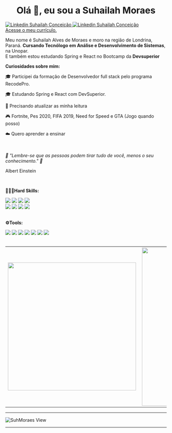 
<h1 align="center">Olá 👋, eu sou a Suhailah Moraes</h1>
  

<span>
  <a href="https://bit.ly/linkedin-suhmoraes">
    <img src="https://img.shields.io/badge/LinkedIn-0077B5?style=flat&logo=linkedin&logoColor=white" alt ="Linkedin Suhailah Conceição"> <a>
   
 
  <a href="mailto:dev.suhmoraes@gmail.com">
    <img src="https://img.shields.io/badge/Gmail-D14836?style=flat&logo=gmail&logoColor=white" alt ="Linkedin Suhailah Conceição" > 
   </a>    
  
 </span> 
  <br />



<a href="http://bit.ly/curriculo-resume">
    Acesse o meu currículo.
  </a>
  
<p>
  
  Meu nome é Suhailah Alves de Moraes e moro na região de Londrina, Paraná. <strong>Cursando Tecnólogo em Análise e Desenvolvimento de Sistemas</strong>, na Unopar.    <br /> 
  E também estou estudando Spring e React no Bootcamp da <strong>Devsuperior</strong></p>
 






<p><strong>Curiosidades sobre mim:</strong></p>
<p>🎓 Participei da formação de Desenvolvedor full stack pelo programa RecodePro.</p>
<p>🎓 Estudando Spring e React com  DevSuperior.</p>
<p>📖 Precisando atualizar as minha leitura </p>
<p>🎮 Fortnite, Pes 2020, FIFA 2019, Need for Speed e GTA (Jogo quando posso) </p>
<p>☁️ Quero aprender a ensinar</p>
<br />



_💭 "Lembre-se que as pessoas podem tirar tudo de você, menos o seu conhecimento." 💭_

<p>Albert Einstein</P>
 <br>
  <p><strong>👨🏽‍💻Hard Skills:</strong></p>
<span>
  <img src="https://img.shields.io/badge/HTML-E34F26?style=flat&logo=html5&logoColor=white"/>
  <img src="https://img.shields.io/badge/CSS3-1572B6?style=flat&logo=css3&logoColor=white"/>
  <img src="https://img.shields.io/badge/JavaScript-F7DF1E?style=flat&logo=javascript&logoColor=black"/> 
  <img src="https://img.shields.io/badge/React-20232A?style=flat&logo=react&logoColor=61DAFB" />
  <br />
  <img src="https://img.shields.io/badge/React_Native-20232A?style=flat&logo=react&logoColor=61DAFB"/>
  <img src="https://img.shields.io/badge/MySQL-00000F?style=flat&logo=mysql&logoColor=white"/>
  <img src="https://img.shields.io/badge/Bootstrap-563D7C?style=flat&logo=bootstrap&logoColor=white" /> 
  <img src="https://img.shields.io/badge/Java-ED8B00?style=flat&logo=java&logoColor=white"/>
</span>
<br />
<br />

<p><strong>⚙️Tools:</strong></p>
<span>
  <img src="https://img.shields.io/badge/Ubuntu-E95420?style=flat&logo=ubuntu&logoColor=white"/>
  <img src="https://img.shields.io/badge/Git-FE7A16?style=flat&logo=git&logoColor=white"/>
  <img src="https://img.shields.io/badge/Visual_Studio_Code-3776AB?style=flat&logo=Visual-Studio-Code&logoColor=white"/>  
  <img src="https://img.shields.io/badge/Linux-000000?style=flat&logo=linux&logoColor=yellow"/>
  <img src="https://img.shields.io/badge/Eclipse-430098?style=flat&logo=eclipse&logoColor=white"/>  
  <img src="https://img.shields.io/badge/SpringTool-23b164?style=flat&logo=spring&logoColor=white"/>
  <img src="https://img.shields.io/badge/Intellij-751F83?style=flat&logo=intellij&logoColor=purple"/>  
</span>
<br /> 
<br />
 



  
  

 <center>
<table>
    <tr>
        <td><img width="400px" align="left" src="https://github-readme-stats.vercel.app/api/top-langs/?username=SuhMoraes&hide=html&layout=compact&theme=tokyonight" /></td>
        <td><img width="495px" align="left" src="https://github-readme-stats.vercel.app/api?username=SuhMoraes&theme=tokyonight"/></td>
    </tr>   
</table>
</center> 

<hr>
  
   ![SuhMoraes View](https://komarev.com/ghpvc/?username=SuhMoraes-github-username&style=plastic)

<hr>



 
     
     
     
     
     
     
     
     
     
     
     
     
     
     
     
     
     
     
     
     
     
     
     
     
     


  
   

